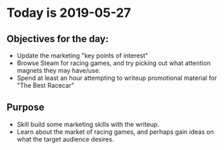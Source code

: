 # Today is 2019-05-27

## Objectives for the day:

- Update the marketing "key points of interest"
- Browse Steam for racing games, and try picking out what attention magnets they may have/use.
- Spend at least an hour attempting to writeup promotional material for "The Best Racecar"

## Purpose

- Skill build some marketing skills with the writeup.
- Learn about the market of racing games, and perhaps gain ideas on what the target audience desires.
